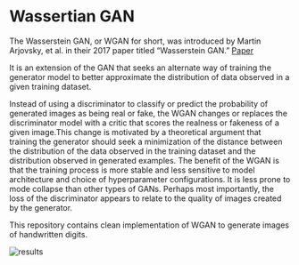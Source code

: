 # Wassertian GAN

The Wasserstein GAN, or WGAN for short, was introduced by Martin Arjovsky, et al. in their 2017 paper titled “Wasserstein GAN.” [Paper](https://arxiv.org/abs/1701.07875)


It is an extension of the GAN that seeks an alternate way of training the generator model to better approximate the distribution of data observed in a given training dataset.

Instead of using a discriminator to classify or predict the probability of generated images as being real or fake, the WGAN changes or replaces the discriminator model with a critic that scores the realness or fakeness of a given image.This change is motivated by a theoretical argument that training the generator should seek a minimization of the distance between the distribution of the data observed in the training dataset and the distribution observed in generated examples.
The benefit of the WGAN is that the training process is more stable and less sensitive to model architecture and choice of hyperparameter configurations. It is less prone to mode collapse than other types of GANs. Perhaps most importantly, the loss of the discriminator appears to relate to the quality of images created by the generator.

This repository contains clean implementation of WGAN to generate images of handwritten digits.

![results](https://user-images.githubusercontent.com/50480450/141417577-453f307c-5178-4160-ad93-3468e1a785f5.png)


